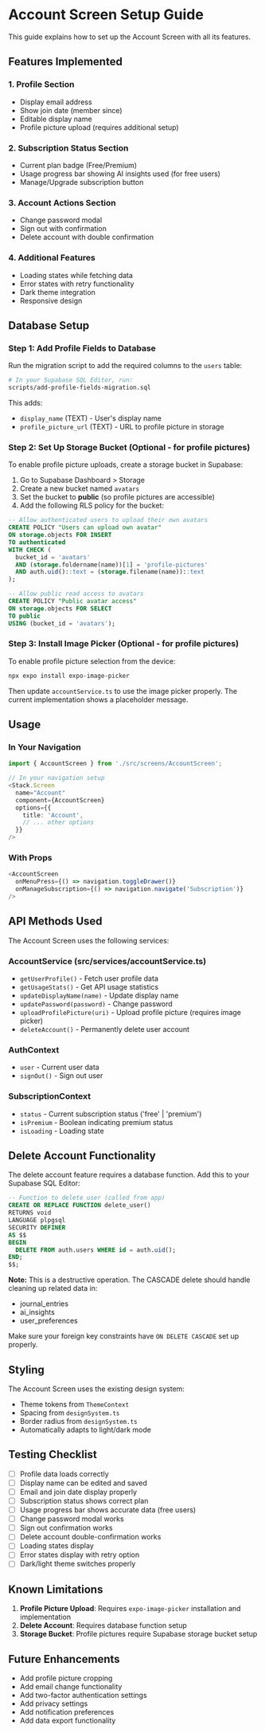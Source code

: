 # Account Screen Setup Guide

This guide explains how to set up the Account Screen with all its features.

## Features Implemented

### 1. Profile Section
- Display email address
- Show join date (member since)
- Editable display name
- Profile picture upload (requires additional setup)

### 2. Subscription Status Section
- Current plan badge (Free/Premium)
- Usage progress bar showing AI insights used (for free users)
- Manage/Upgrade subscription button

### 3. Account Actions Section
- Change password modal
- Sign out with confirmation
- Delete account with double confirmation

### 4. Additional Features
- Loading states while fetching data
- Error states with retry functionality
- Dark theme integration
- Responsive design

## Database Setup

### Step 1: Add Profile Fields to Database

Run the migration script to add the required columns to the `users` table:

```bash
# In your Supabase SQL Editor, run:
scripts/add-profile-fields-migration.sql
```

This adds:
- `display_name` (TEXT) - User's display name
- `profile_picture_url` (TEXT) - URL to profile picture in storage

### Step 2: Set Up Storage Bucket (Optional - for profile pictures)

To enable profile picture uploads, create a storage bucket in Supabase:

1. Go to Supabase Dashboard > Storage
2. Create a new bucket named `avatars`
3. Set the bucket to **public** (so profile pictures are accessible)
4. Add the following RLS policy for the bucket:

```sql
-- Allow authenticated users to upload their own avatars
CREATE POLICY "Users can upload own avatar"
ON storage.objects FOR INSERT
TO authenticated
WITH CHECK (
  bucket_id = 'avatars'
  AND (storage.foldername(name))[1] = 'profile-pictures'
  AND auth.uid()::text = (storage.filename(name))::text
);

-- Allow public read access to avatars
CREATE POLICY "Public avatar access"
ON storage.objects FOR SELECT
TO public
USING (bucket_id = 'avatars');
```

### Step 3: Install Image Picker (Optional - for profile pictures)

To enable profile picture selection from the device:

```bash
npx expo install expo-image-picker
```

Then update `accountService.ts` to use the image picker properly. The current implementation shows a placeholder message.

## Usage

### In Your Navigation

```typescript
import { AccountScreen } from './src/screens/AccountScreen';

// In your navigation setup
<Stack.Screen
  name="Account"
  component={AccountScreen}
  options={{
    title: 'Account',
    // ... other options
  }}
/>
```

### With Props

```typescript
<AccountScreen
  onMenuPress={() => navigation.toggleDrawer()}
  onManageSubscription={() => navigation.navigate('Subscription')}
/>
```

## API Methods Used

The Account Screen uses the following services:

### AccountService (src/services/accountService.ts)
- `getUserProfile()` - Fetch user profile data
- `getUsageStats()` - Get API usage statistics
- `updateDisplayName(name)` - Update display name
- `updatePassword(password)` - Change password
- `uploadProfilePicture(uri)` - Upload profile picture (requires image picker)
- `deleteAccount()` - Permanently delete user account

### AuthContext
- `user` - Current user data
- `signOut()` - Sign out user

### SubscriptionContext
- `status` - Current subscription status ('free' | 'premium')
- `isPremium` - Boolean indicating premium status
- `isLoading` - Loading state

## Delete Account Functionality

The delete account feature requires a database function. Add this to your Supabase SQL Editor:

```sql
-- Function to delete user (called from app)
CREATE OR REPLACE FUNCTION delete_user()
RETURNS void
LANGUAGE plpgsql
SECURITY DEFINER
AS $$
BEGIN
  DELETE FROM auth.users WHERE id = auth.uid();
END;
$$;
```

**Note:** This is a destructive operation. The CASCADE delete should handle cleaning up related data in:
- journal_entries
- ai_insights
- user_preferences

Make sure your foreign key constraints have `ON DELETE CASCADE` set up properly.

## Styling

The Account Screen uses the existing design system:
- Theme tokens from `ThemeContext`
- Spacing from `designSystem.ts`
- Border radius from `designSystem.ts`
- Automatically adapts to light/dark mode

## Testing Checklist

- [ ] Profile data loads correctly
- [ ] Display name can be edited and saved
- [ ] Email and join date display properly
- [ ] Subscription status shows correct plan
- [ ] Usage progress bar shows accurate data (free users)
- [ ] Change password modal works
- [ ] Sign out confirmation works
- [ ] Delete account double-confirmation works
- [ ] Loading states display
- [ ] Error states display with retry option
- [ ] Dark/light theme switches properly

## Known Limitations

1. **Profile Picture Upload**: Requires `expo-image-picker` installation and implementation
2. **Delete Account**: Requires database function setup
3. **Storage Bucket**: Profile pictures require Supabase storage bucket setup

## Future Enhancements

- Add profile picture cropping
- Add email change functionality
- Add two-factor authentication settings
- Add privacy settings
- Add notification preferences
- Add data export functionality
